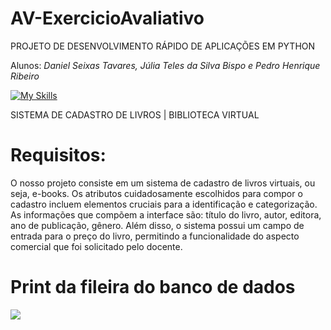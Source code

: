 # AV-ExercicioAvaliativo
PROJETO DE DESENVOLVIMENTO RÁPIDO DE APLICAÇÕES EM PYTHON

Alunos: *Daniel Seixas Tavares, Júlia Teles da Silva Bispo e Pedro Henrique Ribeiro*

[![My Skills](https://skillicons.dev/icons?i=python,postgres&theme=light)](https://skillicons.dev)

SISTEMA DE CADASTRO DE LIVROS | BIBLIOTECA VIRTUAL

# Requisitos:





O nosso projeto consiste em um sistema de cadastro de livros virtuais, ou seja, e-books. Os atributos cuidadosamente escolhidos para compor o cadastro incluem elementos cruciais para a identificação e categorização. As informações que compõem a interface são: título do livro, autor, editora, ano de publicação, gênero. Além disso, o sistema possui um campo de entrada para o preço do livro, permitindo a funcionalidade do aspecto comercial que foi solicitado pelo docente. 

# Print da fileira do banco de dados

<img src="/assets/CapturasDeTelas/banco-Postgrees.jfif">



